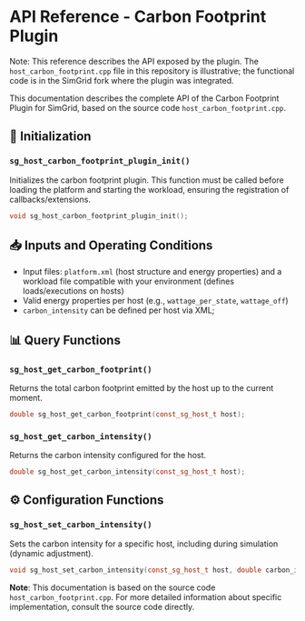 # API Reference - Carbon Footprint Plugin

Note: This reference describes the API exposed by the plugin. The `host_carbon_footprint.cpp` file in this repository is illustrative; the functional code is in the SimGrid fork where the plugin was integrated.

This documentation describes the complete API of the Carbon Footprint Plugin for SimGrid, based on the source code `host_carbon_footprint.cpp`.

## 🔧 Initialization

### `sg_host_carbon_footprint_plugin_init()`

Initializes the carbon footprint plugin. This function must be called before loading the platform and starting the workload, ensuring the registration of callbacks/extensions.

```cpp
void sg_host_carbon_footprint_plugin_init();
```

## 📥 Inputs and Operating Conditions

- Input files: `platform.xml` (host structure and energy properties) and a workload file compatible with your environment (defines loads/executions on hosts)
- Valid energy properties per host (e.g., `wattage_per_state`, `wattage_off`)
- `carbon_intensity` can be defined per host via XML; 

## 📊 Query Functions

### `sg_host_get_carbon_footprint()`

Returns the total carbon footprint emitted by the host up to the current moment.

```cpp
double sg_host_get_carbon_footprint(const_sg_host_t host);
```

### `sg_host_get_carbon_intensity()`

Returns the carbon intensity configured for the host.

```cpp
double sg_host_get_carbon_intensity(const_sg_host_t host);
```

## ⚙️ Configuration Functions

### `sg_host_set_carbon_intensity()`

Sets the carbon intensity for a specific host, including during simulation (dynamic adjustment).

```cpp
void sg_host_set_carbon_intensity(const_sg_host_t host, double carbon_intensity);
```

**Note**: This documentation is based on the source code `host_carbon_footprint.cpp`. For more detailed information about specific implementation, consult the source code directly.

